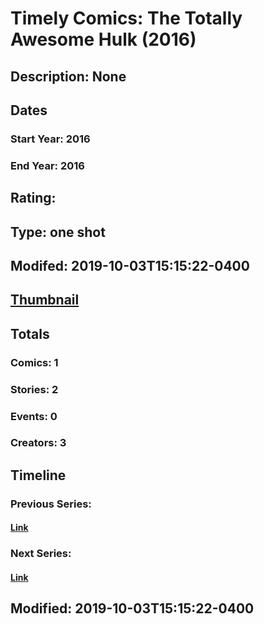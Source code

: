 # Timely Comics: The Totally Awesome Hulk (2016)
## Description: None
## Dates
### Start Year: 2016
### End Year: 2016
## Rating: 
## Type: one shot
## Modifed: 2019-10-03T15:15:22-0400
## [Thumbnail](http://i.annihil.us/u/prod/marvel/i/mg/c/c0/57040c3660090.jpg)
## Totals
### Comics: 1
### Stories: 2
### Events: 0
### Creators: 3
## Timeline
### Previous Series: 
#### [Link]()
### Next Series: 
#### [Link]()
## Modified: 2019-10-03T15:15:22-0400